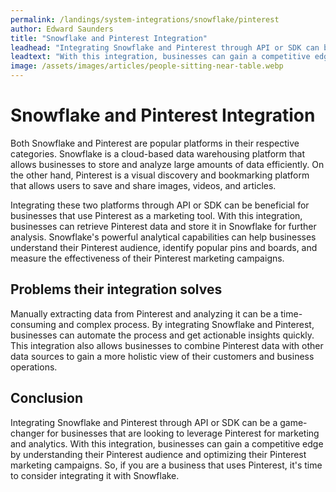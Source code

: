 ```yaml
---
permalink: /landings/system-integrations/snowflake/pinterest
author: Edward Saunders
title: "Snowflake and Pinterest Integration"
leadhead: "Integrating Snowflake and Pinterest through API or SDK can be a game-changer for businesses that are looking to leverage Pinterest for marketing and analytics"
leadtext: "With this integration, businesses can gain a competitive edge by understanding their Pinterest audience and optimizing their Pinterest marketing campaigns. So, if you are a business that uses Pinterest, it's time to consider integrating it with Snowflake."
image: /assets/images/articles/people-sitting-near-table.webp
---
```

<div class="arttext">	<h1>Snowflake and Pinterest Integration</h1>
	<p>Both Snowflake and Pinterest are popular platforms in their respective categories. Snowflake is a cloud-based data warehousing platform that allows businesses to store and analyze large amounts of data efficiently. On the other hand, Pinterest is a visual discovery and bookmarking platform that allows users to save and share images, videos, and articles.</p>
	<p>Integrating these two platforms through API or SDK can be beneficial for businesses that use Pinterest as a marketing tool. With this integration, businesses can retrieve Pinterest data and store it in Snowflake for further analysis. Snowflake's powerful analytical capabilities can help businesses understand their Pinterest audience, identify popular pins and boards, and measure the effectiveness of their Pinterest marketing campaigns.</p>
	<h2>Problems their integration solves</h2>
	<p>Manually extracting data from Pinterest and analyzing it can be a time-consuming and complex process. By integrating Snowflake and Pinterest, businesses can automate the process and get actionable insights quickly. This integration also allows businesses to combine Pinterest data with other data sources to gain a more holistic view of their customers and business operations.</p>
	<h2>Conclusion</h2>
	<p>Integrating Snowflake and Pinterest through API or SDK can be a game-changer for businesses that are looking to leverage Pinterest for marketing and analytics. With this integration, businesses can gain a competitive edge by understanding their Pinterest audience and optimizing their Pinterest marketing campaigns. So, if you are a business that uses Pinterest, it's time to consider integrating it with Snowflake.</p>
</div>